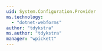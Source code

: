 ```yaml
---
uid: System.Configuration.Provider
ms.technology: 
  - "dotnet-webforms"
author: "tdykstra"
ms.author: "tdykstra"
manager: "wpickett"
---
```

